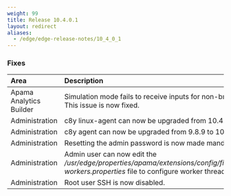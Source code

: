 ```yaml
---
weight: 99
title: Release 10.4.0.1
layout: redirect
aliases:
  - /edge/edge-release-notes/10_4_0_1
---
```


### Fixes

<table>
<colgroup> <col style="width: 15%;"> <col style="width: 70%;"> <col style="width: 15%;"> </colgroup>
</colgroup><thead>
<tr>
<th style="text-align:left">Area</th>
<th style="text-align:left">Description</th>
<th style="text-align:left">Ticket</th>
</tr>
</thead>
<tbody>
<tr>
<td style="text-align:left">Apama Analytics Builder</td>
<td style="text-align:left">Simulation mode fails to receive inputs for non-broadcast devices. This issue is now fixed.</td>
<td style="text-align:left"> </td>
</tr>
<tr>
<td style="text-align:left">Administration</td>
<td style="text-align:left">c8y linux-agent can now be upgraded from 10.4.0 to 10.4.0 (Fix 1)</td>
<td style="text-align:left">CIE-3</td>
</tr>
<tr>
<td style="text-align:left">Administration</td>
<td style="text-align:left">c8y agent can now be upgraded from 9.8.9 to 10.4.x</td>
<td style="text-align:left">CIE-4 </td>
</tr>
<tr>
<td style="text-align:left">Administration</td>
<td style="text-align:left">Resetting the admin password is now made mandatory.</td>
<td style="text-align:left">CIE-5</td>
</tr>
<tr>
<td style="text-align:left">Administration</td>
<td style="text-align:left">Admin user can now edit the <i>/usr/edge/properties/apama/extensions/config/files/analyticsbuilder-workers.properties</i> file to configure worker threads.</td>
<td style="text-align:left">CIE-7</td>
</tr>
<tr>
<td style="text-align:left">Administration</td>
<td style="text-align:left">Root user SSH is now disabled.</td>
<td style="text-align:left">CIE-8</td>
</tr>
</tbody>
</table>
